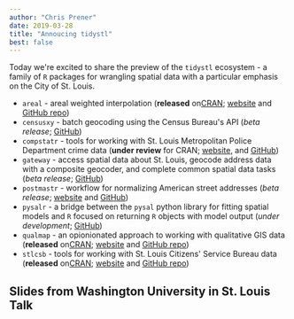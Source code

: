 ```yaml
---
author: "Chris Prener"
date: 2019-03-28
title: "Annoucing tidystl"
best: false
---
```


Today we're excited to share the preview of the `tidystl` ecosystem - a family of `R` packages for wrangling spatial data with a particular emphasis on the City of St. Louis.

* `areal` - areal weighted interpolation (**released** on[CRAN](https://cran.r-project.org/package=areal); [website](https://slu-opengis.github.io/areal/) and [GitHub repo](https://github.com/slu-openGIS/areal))
* `censusxy` - batch geocoding using the Census Bureau's API (*beta release*; [GitHub](https://github.com/slu-openGIS/censusxy))
* `compstatr` - tools for working with St. Louis Metropolitan Police Department crime data (**under review** for CRAN; [website](https://slu-opengis.github.io/compstatr/), and [GitHub](https://github.com/slu-openGIS/compstatr))
* `gateway` - access spatial data about St. Louis, geocode address data with a composite geocoder, and complete common spatial data tasks (*beta release*; [GitHub](https://github.com/slu-openGIS/gateway))
* `postmastr` - workflow for normalizing American street addresses (*beta release*; [website](https://slu-opengis.github.io/postmastr/) and [GitHub](https://github.com/slu-openGIS/postmastr))
* `pysalr` - a bridge between the `pysal` python library for fitting spatial models and `R` focused on returning `R` objects with model output (*under development*; [GitHub](https://github.com/slu-openGIS/pysalr))
* `qualmap` - an opionionated approach to working with qualitative GIS data (**released** on[CRAN](https://cran.r-project.org/package=qualmap); [website](https://slu-opengis.github.io/qualmap/) and [GitHub repo](https://github.com/slu-openGIS/qualmap))
* `stlcsb` - tools for working with St. Louis Citizens' Service Bureau data (**released** on[CRAN](https://cran.r-project.org/package=stlcsb); [website](https://slu-opengis.github.io/stlcsb/) and [GitHub repo](https://github.com/slu-openGIS/stlcsb))

## Slides from Washington University in St. Louis Talk
<p> </p>
<script async class="speakerdeck-embed" data-id="77482740cd7d4f3489d38b455ffb2e23" data-ratio="1.33333333333333" src="//speakerdeck.com/assets/embed.js"></script>
<p> </p>
